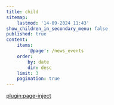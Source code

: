 ```yaml
---
title: child
sitemap:
    lastmod: '14-09-2024 11:43'
show_children_in_secondary_menu: false
published: true
content:
    items:
        '@page': /news_events
    order:
        by: date
        dir: desc
    limit: 3
    pagination: true
---
```


[plugin:page-inject](/digital-innovation/_outputs/digital-tools-listing)